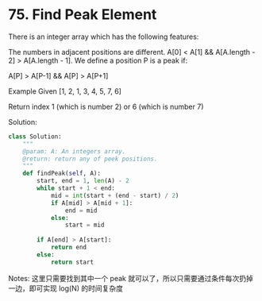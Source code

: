 # 75. Find Peak Element

There is an integer array which has the following features:

The numbers in adjacent positions are different.
A[0] < A[1] && A[A.length - 2] > A[A.length - 1].
We define a position P is a peak if:

A[P] > A[P-1] && A[P] > A[P+1]

Example
Given [1, 2, 1, 3, 4, 5, 7, 6]

Return index 1 (which is number 2) or 6 (which is number 7)


Solution:

```python
class Solution:
    """
    @param: A: An integers array.
    @return: return any of peek positions.
    """
    def findPeak(self, A):
        start, end = 1, len(A) - 2
        while start + 1 < end:
            mid = int(start + (end - start) / 2)
            if A[mid] > A[mid + 1]:
                end = mid
            else:
                start = mid
        
        if A[end] > A[start]:
            return end
        else:
            return start
```

Notes: 这里只需要找到其中一个 peak 就可以了，所以只需要通过条件每次扔掉一边，即可实现 log(N) 的时间复杂度
